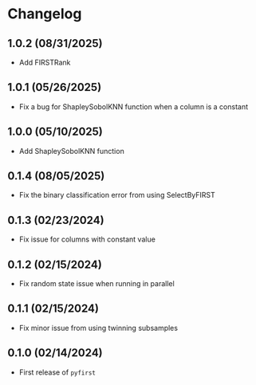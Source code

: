 # Changelog

## 1.0.2 (08/31/2025)

- Add FIRSTRank

## 1.0.1 (05/26/2025)

- Fix a bug for ShapleySobolKNN function when a column is a constant

## 1.0.0 (05/10/2025)

- Add ShapleySobolKNN function

## 0.1.4 (08/05/2025)

- Fix the binary classification error from using SelectByFIRST

## 0.1.3 (02/23/2024)

- Fix issue for columns with constant value

## 0.1.2 (02/15/2024)

- Fix random state issue when running in parallel

## 0.1.1 (02/15/2024)

- Fix minor issue from using twinning subsamples

## 0.1.0 (02/14/2024)

- First release of `pyfirst`